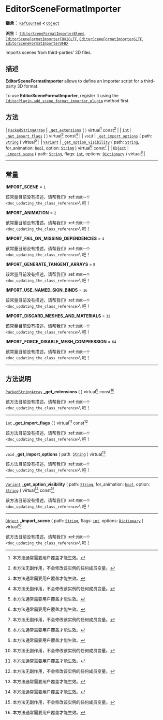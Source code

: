<!-- ⚠ 请勿编辑本文件 ⚠ -->
<!-- 本文档使用脚本从 WeDot 引擎源码仓库生成。 -->
<!-- 生成脚本：https://github.com/WeDot-Engine/WeDot/tree/4.3/doc/tools/make_md.py； -->
<!-- 原文件：https://github.com/WeDot-Engine/WeDot/tree/4.3/doc/classes/EditorSceneFormatImporter.xml。 -->

<div id="_class_editorsceneformatimporter"></div>

# EditorSceneFormatImporter

**继承：** [`RefCounted`](class_refcounted.md) **<** [`Object`](class_object.md)

**派生：** [`EditorSceneFormatImporterBlend`](class_editorsceneformatimporterblend.md), [`EditorSceneFormatImporterFBX2GLTF`](class_editorsceneformatimporterfbx2gltf.md), [`EditorSceneFormatImporterGLTF`](class_editorsceneformatimportergltf.md), [`EditorSceneFormatImporterUFBX`](class_editorsceneformatimporterufbx.md)

Imports scenes from third-parties' 3D files.

## 描述

**EditorSceneFormatImporter** allows to define an importer script for a third-party 3D format.

To use **EditorSceneFormatImporter**, register it using the [`EditorPlugin.add_scene_format_importer_plugin`](#class_editorplugin_method_add_scene_format_importer_plugin) method first.

## 方法

| [`PackedStringArray`](class_packedstringarray.md) | [`_get_extensions`](#class_editorsceneformatimporter_private_method__get_extensions) ( ) virtual[^virtual] const[^const]                                                                                                                              |
| [`int`](class_int.md)                             | [`_get_import_flags`](#class_editorsceneformatimporter_private_method__get_import_flags) ( ) virtual[^virtual] const[^const]                                                                                                                          |
| `void`                                            | [`_get_import_options`](#class_editorsceneformatimporter_private_method__get_import_options) ( path: [`String`](class_string.md) ) virtual[^virtual]                                                                                                  |
| [`Variant`](class_variant.md)                     | [`_get_option_visibility`](#class_editorsceneformatimporter_private_method__get_option_visibility) ( path: [`String`](class_string.md), for_animation: [`bool`](class_bool.md), option: [`String`](class_string.md) ) virtual[^virtual] const[^const] |
| [`Object`](class_object.md)                       | [`_import_scene`](#class_editorsceneformatimporter_private_method__import_scene) ( path: [`String`](class_string.md), flags: [`int`](class_int.md), options: [`Dictionary`](class_dictionary.md) ) virtual[^virtual]                                  |

<!-- rst-class:: classref-section-separator -->

---

## 常量

<div id="_class_editorsceneformatimporter_constant_import_scene"></div>

**IMPORT_SCENE** = ``1`` <div id="class_editorsceneformatimporter_constant_import_scene"></div>

该常量目前没有描述，请帮我们\ :ref:`贡献一个 <doc_updating_the_class_reference>`\ 吧！



<div id="_class_editorsceneformatimporter_constant_import_animation"></div>

**IMPORT_ANIMATION** = ``2`` <div id="class_editorsceneformatimporter_constant_import_animation"></div>

该常量目前没有描述，请帮我们\ :ref:`贡献一个 <doc_updating_the_class_reference>`\ 吧！



<div id="_class_editorsceneformatimporter_constant_import_fail_on_missing_dependencies"></div>

**IMPORT_FAIL_ON_MISSING_DEPENDENCIES** = ``4`` <div id="class_editorsceneformatimporter_constant_import_fail_on_missing_dependencies"></div>

该常量目前没有描述，请帮我们\ :ref:`贡献一个 <doc_updating_the_class_reference>`\ 吧！



<div id="_class_editorsceneformatimporter_constant_import_generate_tangent_arrays"></div>

**IMPORT_GENERATE_TANGENT_ARRAYS** = ``8`` <div id="class_editorsceneformatimporter_constant_import_generate_tangent_arrays"></div>

该常量目前没有描述，请帮我们\ :ref:`贡献一个 <doc_updating_the_class_reference>`\ 吧！



<div id="_class_editorsceneformatimporter_constant_import_use_named_skin_binds"></div>

**IMPORT_USE_NAMED_SKIN_BINDS** = ``16`` <div id="class_editorsceneformatimporter_constant_import_use_named_skin_binds"></div>

该常量目前没有描述，请帮我们\ :ref:`贡献一个 <doc_updating_the_class_reference>`\ 吧！



<div id="_class_editorsceneformatimporter_constant_import_discard_meshes_and_materials"></div>

**IMPORT_DISCARD_MESHES_AND_MATERIALS** = ``32`` <div id="class_editorsceneformatimporter_constant_import_discard_meshes_and_materials"></div>

该常量目前没有描述，请帮我们\ :ref:`贡献一个 <doc_updating_the_class_reference>`\ 吧！



<div id="_class_editorsceneformatimporter_constant_import_force_disable_mesh_compression"></div>

**IMPORT_FORCE_DISABLE_MESH_COMPRESSION** = ``64`` <div id="class_editorsceneformatimporter_constant_import_force_disable_mesh_compression"></div>

该常量目前没有描述，请帮我们\ :ref:`贡献一个 <doc_updating_the_class_reference>`\ 吧！



<!-- rst-class:: classref-section-separator -->

---

## 方法说明

<div id="_class_editorsceneformatimporter_private_method__get_extensions"></div>

[`PackedStringArray`](class_packedstringarray.md) **_get_extensions** ( ) virtual[^virtual] const[^const]<div id="class_editorsceneformatimporter_private_method__get_extensions"></div>

该方法目前没有描述，请帮我们\ :ref:`贡献一个 <doc_updating_the_class_reference>`\ 吧！

<!-- rst-class:: classref-item-separator -->

---

<div id="_class_editorsceneformatimporter_private_method__get_import_flags"></div>

[`int`](class_int.md) **_get_import_flags** ( ) virtual[^virtual] const[^const]<div id="class_editorsceneformatimporter_private_method__get_import_flags"></div>

该方法目前没有描述，请帮我们\ :ref:`贡献一个 <doc_updating_the_class_reference>`\ 吧！

<!-- rst-class:: classref-item-separator -->

---

<div id="_class_editorsceneformatimporter_private_method__get_import_options"></div>

`void` **_get_import_options** ( path: [`String`](class_string.md) ) virtual[^virtual]<div id="class_editorsceneformatimporter_private_method__get_import_options"></div>

该方法目前没有描述，请帮我们\ :ref:`贡献一个 <doc_updating_the_class_reference>`\ 吧！

<!-- rst-class:: classref-item-separator -->

---

<div id="_class_editorsceneformatimporter_private_method__get_option_visibility"></div>

[`Variant`](class_variant.md) **_get_option_visibility** ( path: [`String`](class_string.md), for_animation: [`bool`](class_bool.md), option: [`String`](class_string.md) ) virtual[^virtual] const[^const]<div id="class_editorsceneformatimporter_private_method__get_option_visibility"></div>

该方法目前没有描述，请帮我们\ :ref:`贡献一个 <doc_updating_the_class_reference>`\ 吧！

<!-- rst-class:: classref-item-separator -->

---

<div id="_class_editorsceneformatimporter_private_method__import_scene"></div>

[`Object`](class_object.md) **_import_scene** ( path: [`String`](class_string.md), flags: [`int`](class_int.md), options: [`Dictionary`](class_dictionary.md) ) virtual[^virtual]<div id="class_editorsceneformatimporter_private_method__import_scene"></div>

该方法目前没有描述，请帮我们\ :ref:`贡献一个 <doc_updating_the_class_reference>`\ 吧！

[^virtual]: 本方法通常需要用户覆盖才能生效。
[^const]: 本方法无副作用，不会修改该实例的任何成员变量。
[^vararg]: 本方法除了能接受在此处描述的参数外，还能够继续接受任意数量的参数。
[^constructor]: 本方法用于构造某个类型。
[^static]: 调用本方法无需实例，可直接使用类名进行调用。
[^operator]: 本方法描述的是使用本类型作为左操作数的有效运算符。
[^bitfield]: 这个值是由下列位标志构成位掩码的整数。
[^void]: 无返回值。
